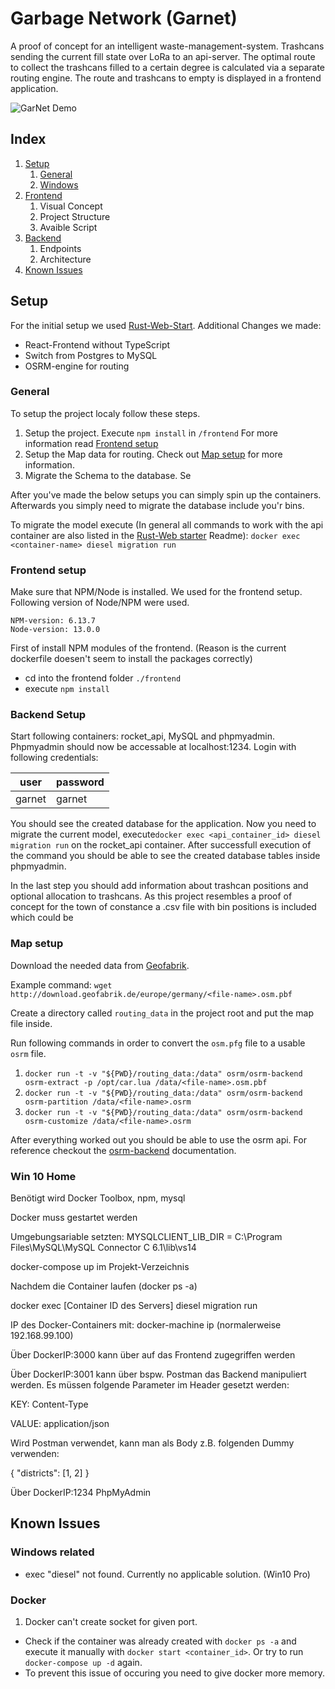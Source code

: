 

# Garbage Network (Garnet)
A proof of concept for an intelligent waste-management-system. Trashcans sending the current fill state over LoRa to an api-server. The optimal route to collect the trashcans filled to a certain degree is calculated via a separate routing engine. The route and trashcans to empty is displayed in a frontend application.


![GarNet Demo](./assets/images/garnet_demo.gif)


## Index

1. [Setup](#Setup)
    1. [General](#General)
    2. [Windows](#Windows)
2. [Frontend](./frontend/README.md)
    1. Visual Concept
    2. Project Structure
    3. Avaible Script
3. [Backend](./api_server/README.md)
    1. Endpoints
    2. Architecture
4. [Known Issues](#Known-Issues)


## Setup

For the initial setup we used [Rust-Web-Start](#https://github.com/ghotiphud/rust-web-starter). 
Additional Changes we made:
- React-Frontend without TypeScript
- Switch from Postgres to MySQL
- OSRM-engine for routing


### General
To setup the project localy follow these steps.

1. Setup the project. Execute `npm install` in `/frontend` For more information read [Frontend setup](#Frontend-setup)
2. Setup the Map data for routing. Check out [Map setup](#Map-setup) for more information.
3. Migrate the Schema to the database. Se

After you've made the below setups you can simply spin up the containers. Afterwards you simply need to migrate the database include you'r bins.

To migrate the model execute (In general all commands to work with the api container are also listed in the [Rust-Web starter](https://github.com/ghotiphud/rust-web-starter) Readme):
`docker exec <container-name> diesel migration run`


### Frontend setup

Make sure that NPM/Node is installed. We used for the frontend setup.
Following version of Node/NPM were used.

```
NPM-version: 6.13.7
Node-version: 13.0.0
```

First of install NPM modules of the frontend. (Reason is the current dockerfile doesen't seem to install the packages correctly)

- cd into the frontend folder `./frontend`
- execute `npm install`

### Backend Setup
Start following containers: rocket_api, MySQL and phpmyadmin. Phpmyadmin should now be accessable at localhost:1234.
Login with following credentials:


| user | password
| ---   | ---
| garnet | garnet


You should see the created database for the application.
Now you need to migrate the current model, execute`docker exec <api_container_id> diesel migration run` on the rocket_api container. After successfull execution of the command you should be able to see the created database tables inside phpmyadmin.

In the last step you should add information about trashcan positions and optional allocation to trashcans.
As this project resembles a proof of concept for the town of constance a .csv file with bin positions is included which could be 


### Map setup

Download the needed data from [Geofabrik](#Geofabrik).

Example command: `wget http://download.geofabrik.de/europe/germany/<file-name>.osm.pbf`

Create a directory called `routing_data` in the project root and put the map file inside.

Run following commands in order to convert the `osm.pfg` file to a usable `osrm` file. 

1. `docker run -t -v "${PWD}/routing_data:/data" osrm/osrm-backend osrm-extract -p /opt/car.lua /data/<file-name>.osm.pbf`
2. `docker run -t -v "${PWD}/routing_data:/data" osrm/osrm-backend osrm-partition /data/<file-name>.osrm`
3. `docker run -t -v "${PWD}/routing_data:/data" osrm/osrm-backend osrm-customize /data/<file-name>.osrm`

After everything worked out you should be able to use the osrm api. For reference checkout the [osrm-backend](https://hub.docker.com/r/osrm/osrm-backend/) documentation.



### Win 10 Home

Benötigt wird Docker Toolbox, npm, mysql

Docker muss gestartet werden

Umgebungsariable setzten: MYSQLCLIENT_LIB_DIR = C:\Program Files\MySQL\MySQL Connector C 6.1\lib\vs14

docker-compose up im Projekt-Verzeichnis

Nachdem die Container laufen (docker ps -a)

docker exec [Container ID des Servers] diesel migration run

IP des Docker-Containers mit: docker-machine ip (normalerweise 192.168.99.100)

Über DockerIP:3000 kann über auf das Frontend zugegriffen werden

Über DockerIP:3001 kann über bspw. Postman das Backend manipuliert werden. Es müssen folgende Parameter im
Header gesetzt werden:

KEY: Content-Type

VALUE: application/json

Wird Postman verwendet, kann man als Body z.B. folgenden Dummy verwenden:

{
    "districts": [1, 2]
}

Über DockerIP:1234 PhpMyAdmin


## Known Issues

### Windows related

- exec "diesel" not found. Currently no applicable solution. (Win10 Pro)

### Docker

1. Docker can't create socket for given port.
- Check if the container was already created with `docker ps -a` and execute it manually with `docker start <container_id>`. Or try to run `docker-compose up -d` again.
- To prevent this issue of occuring you need to give docker more memory.
